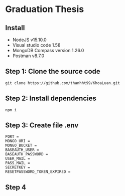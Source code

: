 # Graduation Thesis
## Install
* NodeJS v15.10.0
* Visual studio code 1.58
* MongoDB Compass version 1.26.0
* Postman v8.7.0

## Step 1: Clone the source code
```
git clone https://github.com/thanhht99/KhoaLuan.git
```

## Step 2: Install dependencies
```
npm i
```
## Step 3: Create file .env
```
PORT =
MONGO_URI =
MONGO_BUCKET =
BASEAUTH_USER =
BASEAUTH_PASSWORD =
USER_MAIL = 
PASS_MAIL = 
SECRETKEY = 
RESETPASSWORD_TOKEN_EXPIRED =
```
## Step 4